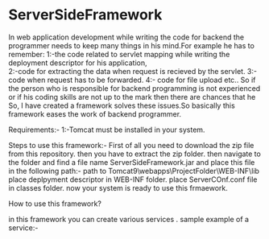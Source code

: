 # ServerSideFramework
In web application development while writing the code for backend the programmer needs to keep many things in his mind.For example he has to remember:
1:-the code related to servlet mapping  while writing  the deployment descriptor for his application,  
2:-code for extracting the data when request is recieved by the servlet.
3:-code when request has to be forwarded.
4:- code for file upload etc..
So if the person who is responsible for backend programming is not experienced or  if his coding skills are not up to the mark then there are chances that he 
So, I have created a framework solves these issues.So basically  this framework eases the work of backend programmer.


Requirements:-
1:-Tomcat must be installed in your system.

Steps to use this framework:-
First of all you need to download the zip file from this repository.
then you have to extract the zip folder.
then navigate to the folder and find a file name ServerSideFramework.jar and place this file in the following path:-
path to Tomcat9\webapps\ProjectFolder\WEB-INF\lib
place deplpyment descriptor in WEB-INF folder.
place ServerCOnf.conf file in classes folder.
now your system is ready to use this frmaework.

How to use this framework?

in this framework you can create various services .
sample example of a service:-

